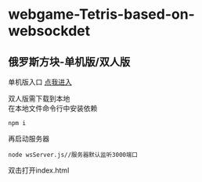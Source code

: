 # webgame-Tetris-based-on-websockdet
## 俄罗斯方块-单机版/双人版  

单机版入口 [点我进入](https://mrzwh.github.io/webgame-Tetris-based-on-websockdet/single)

双人版需下载到本地  
在本地文件命令行中安装依赖
```
npm i
```  
再启动服务器
```
node wsServer.js//服务器默认监听3000端口
```  

双击打开index.html

